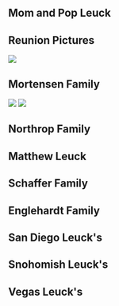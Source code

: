 ## Mom and Pop Leuck
## Reunion Pictures
![](/leuck_reunion/images/leuck_clan.jpg)

## Mortensen Family
![](/leuck_reunion/images/mortensen_1999.jpg)
![](/leuck_reunion/images/mortensen_2015.jpeg)

## Northrop Family

## Matthew Leuck

## Schaffer Family

## Englehardt Family

## San Diego Leuck's

## Snohomish Leuck's

## Vegas Leuck's


